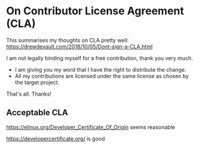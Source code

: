# On Contributor License Agreement (CLA)

This summarises my thoughts on CLA pretty well:
<https://drewdevault.com/2018/10/05/Dont-sign-a-CLA.html>

I am not legally binding myself for a free contribution, thank you very much.

* I am giving you my word that I have the right to distribute the change. 
* All my contributions are licensed under the same license as chosen by the
  target project.

That's all. Thanks!

## Acceptable CLA

<https://elinux.org/Developer_Certificate_Of_Origin> seems reasonable

<https://developercertificate.org/> is good
